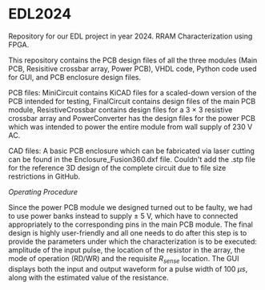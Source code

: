 # EDL2024
Repository for our EDL project in year 2024. RRAM Characterization using FPGA.

This repository contains the PCB design files of all the three modules (Main PCB, Resisitive crossbar array, Power PCB), VHDL code, Python code used for GUI, and PCB enclosure design files.

PCB files: MiniCircuit contains KiCAD files for a scaled-down version of the PCB intended for testing, FinalCircuit contains design files of the main PCB module, ResistiveCrossbar contains design files for a 3 $\times$ 3 resistive crossbar array and PowerConverter has the design files for the power PCB which was intended to power the entire module from wall supply of 230 V AC. 

CAD files: A basic PCB enclosure which can be fabricated via laser cutting can be found in the Enclosure_Fusion360.dxf file. Couldn't add the .stp file for the reference 3D design of the complete circuit due to file size restrictions in GitHub. 

*Operating Procedure*

Since the power PCB module we designed turned out to be faulty, we had to use power banks instead to supply $\pm$ 5 V, which have to connected appropriately to the corresponding pins in the main PCB module. The final design is highly user-friendly and all one needs to do after this step is to provide the parameters under which the characterization is to be executed: amplitude of the input pulse, the location of the resistor in the array, the mode of operation (RD/WR) and the requisite $R_{sense}$ location. The GUI displays both the input and output waveform for a pulse width of 100 $\mu s$, along with the estimated value of the resistance. 
